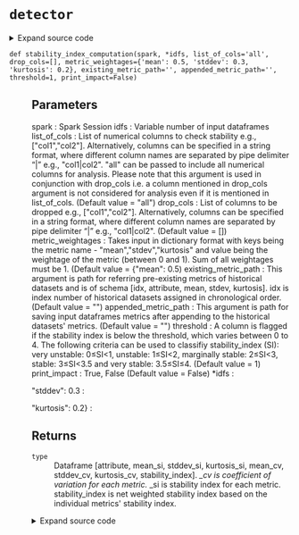 # <code>detector</code>
<details class="source">
<summary>
<span>Expand source code</span>
</summary>
<pre>
```python
# coding=utf-8
from __future__ import division, print_function

import numpy as np
import pandas as pd
import pyspark
from loguru import logger
from pyspark.sql import SparkSession, DataFrame
from pyspark.sql import functions as F
from pyspark.sql import types as T
from scipy.stats import variation
import sympy as sp

from anovos.data_ingest.data_ingest import concatenate_dataset
from anovos.data_transformer.transformers import attribute_binning
from anovos.shared.utils import attributeType_segregation
from .distances import hellinger, psi, js_divergence, ks
from .validations import check_distance_method, check_list_of_columns


@check_distance_method
@check_list_of_columns
def statistics(
    spark: SparkSession,
    idf_target: DataFrame,
    idf_source: DataFrame,
    *,
    list_of_cols: list = "all",
    drop_cols: list = None,
    method_type: str = "PSI",
    bin_method: str = "equal_range",
    bin_size: int = 10,
    threshold: float = 0.1,
    pre_existing_source: bool = False,
    source_path: str = "NA",
    model_directory: str = "drift_statistics",
    print_impact: bool = False,
):
    """

    Parameters
    ----------
    spark :
        Spark Session
    idf_target :
        Input Dataframe
    idf_source :
        Baseline/Source Dataframe. This argument is ignored if pre_existing_source is True.
    list_of_cols :
        List of columns to check drift e.g., ["col1","col2"].
        Alternatively, columns can be specified in a string format,
        where different column names are separated by pipe delimiter “|” e.g., "col1|col2".
        "all" can be passed to include all (non-array) columns for analysis.
        Please note that this argument is used in conjunction with drop_cols i.e. a column mentioned in
        drop_cols argument is not considered for analysis even if it is mentioned in list_of_cols.
    drop_cols :
        List of columns to be dropped e.g., ["col1","col2"].
        Alternatively, columns can be specified in a string format,
        where different column names are separated by pipe delimiter “|” e.g., "col1|col2".
    method_type :
        PSI", "JSD", "HD", "KS","all".
        "all" can be passed to calculate all drift metrics.
        One or more methods can be passed in a form of list or string where different metrics are separated
        by pipe delimiter “|” e.g. ["PSI", "JSD"] or "PSI|JSD"
    bin_method :
        equal_frequency", "equal_range".
        In "equal_range" method, each bin is of equal size/width and in "equal_frequency", each bin
        has equal no. of rows, though the width of bins may vary.
    bin_size :
        Number of bins for creating histogram
    threshold :
        A column is flagged if any drift metric is above the threshold.
    pre_existing_source :
        Boolean argument – True or False. True if the drift_statistics folder (binning model &
        frequency counts for each attribute) exists already, False Otherwise.
    source_path :
        If pre_existing_source is False, this argument can be used for saving the drift_statistics folder.
        The drift_statistics folder will have attribute_binning (binning model) & frequency_counts sub-folders.
        If pre_existing_source is True, this argument is path for referring the drift_statistics folder.
        Default "NA" for temporarily saving source dataset attribute_binning folder.
    model_directory :
        If pre_existing_source is False, this argument can be used for saving the drift stats to folder.
        The default drift statics directory is drift_statistics folder will have attribute_binning
        If pre_existing_source is True, this argument is model_directory for referring the drift statistics dir.
        Default "drift_statistics" for temporarily saving source dataset attribute_binning folder.
    print_impact :
        True, False
    spark: SparkSession :

    idf_target: DataFrame :

    idf_source: DataFrame :

    * :

    list_of_cols: list :
         (Default value = "all")
    drop_cols: list :
         (Default value = None)
    method_type: str :
         (Default value = "PSI")
    bin_method: str :
         (Default value = "equal_range")
    bin_size: int :
         (Default value = 10)
    threshold: float :
         (Default value = 0.1)
    pre_existing_source: bool :
         (Default value = False)
    source_path: str :
         (Default value = "NA")
    model_directory: str :
         (Default value = "drift_statistics")
    print_impact: bool :
         (Default value = False)

    Returns
    -------
    type
        Output Dataframe [attribute, *metric, flagged]
        Number of columns will be dependent on method argument. There will be one column for each drift method/metric.

    """
    drop_cols = drop_cols or []
    num_cols = attributeType_segregation(idf_target.select(list_of_cols))[0]

    if not pre_existing_source:
        source_bin = attribute_binning(
            spark,
            idf_source,
            list_of_cols=num_cols,
            method_type=bin_method,
            bin_size=bin_size,
            pre_existing_model=False,
            model_path=source_path + "/" + model_directory,
        )
        source_bin.persist(pyspark.StorageLevel.MEMORY_AND_DISK).count()

    target_bin = attribute_binning(
        spark,
        idf_target,
        list_of_cols=num_cols,
        method_type=bin_method,
        bin_size=bin_size,
        pre_existing_model=True,
        model_path=source_path + "/" + model_directory,
    )

    target_bin.persist(pyspark.StorageLevel.MEMORY_AND_DISK).count()
    result = {"attribute": [], "flagged": []}

    for method in method_type:
        result[method] = []

    for i in list_of_cols:
        if pre_existing_source:
            x = spark.read.csv(
                source_path + "/" + model_directory + "/frequency_counts/" + i,
                header=True,
                inferSchema=True,
            )
        else:
            x = (
                source_bin.groupBy(i)
                .agg((F.count(i) / idf_source.count()).alias("p"))
                .fillna(-1)
            )
            x.coalesce(1).write.csv(
                source_path + "/" + model_directory + "/frequency_counts/" + i,
                header=True,
                mode="overwrite",
            )

        y = (
            target_bin.groupBy(i)
            .agg((F.count(i) / idf_target.count()).alias("q"))
            .fillna(-1)
        )

        xy = (
            x.join(y, i, "full_outer")
            .fillna(0.0001, subset=["p", "q"])
            .replace(0, 0.0001)
            .orderBy(i)
        )
        p = np.array(xy.select("p").rdd.flatMap(lambda x: x).collect())
        q = np.array(xy.select("q").rdd.flatMap(lambda x: x).collect())

        result["attribute"].append(i)
        counter = 0

        for idx, method in enumerate(method_type):
            drift_function = {
                "PSI": psi,
                "JSD": js_divergence,
                "HD": hellinger,
                "KS": ks,
            }
            metric = float(round(drift_function[method](p, q), 4))
            result[method].append(metric)
            if counter == 0:
                if metric > threshold:
                    result["flagged"].append(1)
                    counter = 1
            if (idx == (len(method_type) - 1)) & (counter == 0):
                result["flagged"].append(0)

    odf = (
        spark.createDataFrame(
            pd.DataFrame.from_dict(result, orient="index").transpose()
        )
        .select(["attribute"] + method_type + ["flagged"])
        .orderBy(F.desc("flagged"))
    )

    if print_impact:
        logger.info("All Attributes:")
        odf.show(len(list_of_cols))
        logger.info("Attributes meeting Data Drift threshold:")
        drift = odf.where(F.col("flagged") == 1)
        drift.show(drift.count())

    return odf


def stability_index_computation(
    spark,
    *idfs,
    list_of_cols="all",
    drop_cols=[],
    metric_weightages={"mean": 0.5, "stddev": 0.3, "kurtosis": 0.2},
    existing_metric_path="",
    appended_metric_path="",
    threshold=1,
    print_impact=False,
):
    """

    Parameters
    ----------
    spark :
        Spark Session
    idfs :
        Variable number of input dataframes
    list_of_cols :
        List of numerical columns to check stability e.g., ["col1","col2"].
        Alternatively, columns can be specified in a string format,
        where different column names are separated by pipe delimiter “|” e.g., "col1|col2".
        "all" can be passed to include all numerical columns for analysis.
        Please note that this argument is used in conjunction with drop_cols i.e. a column mentioned in
        drop_cols argument is not considered for analysis even if it is mentioned in list_of_cols. (Default value = "all")
    drop_cols :
        List of columns to be dropped e.g., ["col1","col2"].
        Alternatively, columns can be specified in a string format,
        where different column names are separated by pipe delimiter “|” e.g., "col1|col2". (Default value = [])
    metric_weightages :
        Takes input in dictionary format with keys being the metric name - "mean","stdev","kurtosis"
        and value being the weightage of the metric (between 0 and 1). Sum of all weightages must be 1. (Default value = {"mean": 0.5)
    existing_metric_path :
        This argument is path for referring pre-existing metrics of historical datasets and is
        of schema [idx, attribute, mean, stdev, kurtosis].
        idx is index number of historical datasets assigned in chronological order. (Default value = "")
    appended_metric_path :
        This argument is path for saving input dataframes metrics after appending to the
        historical datasets' metrics. (Default value = "")
    threshold :
        A column is flagged if the stability index is below the threshold, which varies between 0 to 4.
        The following criteria can be used to classifiy stability_index (SI): very unstable: 0≤SI<1,
        unstable: 1≤SI<2, marginally stable: 2≤SI<3, stable: 3≤SI<3.5 and very stable: 3.5≤SI≤4. (Default value = 1)
    print_impact :
        True, False (Default value = False)
    *idfs :

    "stddev": 0.3 :

    "kurtosis": 0.2} :


    Returns
    -------
    type
        Dataframe [attribute, mean_si, stddev_si, kurtosis_si, mean_cv, stddev_cv, kurtosis_cv, stability_index].
        *_cv is coefficient of variation for each metric. *_si is stability index for each metric.
        stability_index is net weighted stability index based on the individual metrics' stability index.

    """

    num_cols = attributeType_segregation(idfs[0])[0]
    if list_of_cols == "all":
        list_of_cols = num_cols
    if isinstance(list_of_cols, str):
        list_of_cols = [x.strip() for x in list_of_cols.split("|")]
    if isinstance(drop_cols, str):
        drop_cols = [x.strip() for x in drop_cols.split("|")]

    list_of_cols = list(set([e for e in list_of_cols if e not in drop_cols]))

    if any(x not in num_cols for x in list_of_cols) | (len(list_of_cols) == 0):
        raise TypeError("Invalid input for Column(s)")

    if (
        round(
            metric_weightages.get("mean", 0)
            + metric_weightages.get("stddev", 0)
            + metric_weightages.get("kurtosis", 0),
            3,
        )
        != 1
    ):
        raise ValueError(
            "Invalid input for metric weightages. Either metric name is incorrect or sum of metric weightages is not 1.0"
        )

    if existing_metric_path:
        existing_metric_df = spark.read.csv(
            existing_metric_path, header=True, inferSchema=True
        )
        dfs_count = existing_metric_df.select(F.max(F.col("idx"))).first()[0]
    else:
        schema = T.StructType(
            [
                T.StructField("idx", T.IntegerType(), True),
                T.StructField("attribute", T.StringType(), True),
                T.StructField("mean", T.DoubleType(), True),
                T.StructField("stddev", T.DoubleType(), True),
                T.StructField("kurtosis", T.DoubleType(), True),
            ]
        )
        existing_metric_df = spark.sparkContext.emptyRDD().toDF(schema)
        dfs_count = 0

    metric_ls = []
    for idf in idfs:
        for i in list_of_cols:
            mean, stddev, kurtosis = idf.select(
                F.mean(i), F.stddev(i), F.kurtosis(i)
            ).first()
            metric_ls.append(
                [dfs_count + 1, i, mean, stddev, kurtosis + 3.0 if kurtosis else None]
            )
        dfs_count += 1

    new_metric_df = spark.createDataFrame(
        metric_ls, schema=("idx", "attribute", "mean", "stddev", "kurtosis")
    )
    appended_metric_df = concatenate_dataset(existing_metric_df, new_metric_df)

    if appended_metric_path:
        appended_metric_df.coalesce(1).write.csv(
            appended_metric_path, header=True, mode="overwrite"
        )

    result = []
    for i in list_of_cols:
        i_output = [i]
        for metric in ["mean", "stddev", "kurtosis"]:
            metric_stats = (
                appended_metric_df.where(F.col("attribute") == i)
                .orderBy("idx")
                .select(metric)
                .fillna(np.nan)
                .rdd.flatMap(list)
                .collect()
            )
            metric_cv = round(float(variation([a for a in metric_stats])), 4) or None
            i_output.append(metric_cv)
        result.append(i_output)

    schema = T.StructType(
        [
            T.StructField("attribute", T.StringType(), True),
            T.StructField("mean_cv", T.FloatType(), True),
            T.StructField("stddev_cv", T.FloatType(), True),
            T.StructField("kurtosis_cv", T.FloatType(), True),
        ]
    )

    odf = spark.createDataFrame(result, schema=schema)

    def score_cv(cv, thresholds=[0.03, 0.1, 0.2, 0.5]):
        """

        Parameters
        ----------
        cv :

        thresholds :
             (Default value = [0.03)
        0.1 :

        0.2 :

        0.5] :


        Returns
        -------

        """
        if cv is None:
            return None
        else:
            cv = abs(cv)
            stability_index = [4, 3, 2, 1, 0]
            for i, thresh in enumerate(thresholds):
                if cv < thresh:
                    return stability_index[i]
            return stability_index[-1]

    f_score_cv = F.udf(score_cv, T.IntegerType())

    odf = (
        odf.replace(np.nan, None)
        .withColumn("mean_si", f_score_cv(F.col("mean_cv")))
        .withColumn("stddev_si", f_score_cv(F.col("stddev_cv")))
        .withColumn("kurtosis_si", f_score_cv(F.col("kurtosis_cv")))
        .withColumn(
            "stability_index",
            F.round(
                (
                    F.col("mean_si") * metric_weightages.get("mean", 0)
                    + F.col("stddev_si") * metric_weightages.get("stddev", 0)
                    + F.col("kurtosis_si") * metric_weightages.get("kurtosis", 0)
                ),
                4,
            ),
        )
        .withColumn(
            "flagged",
            F.when(
                (F.col("stability_index") < threshold)
                | (F.col("stability_index").isNull()),
                1,
            ).otherwise(0),
        )
    )

    if print_impact:
        logger.info("All Attributes:")
        odf.show(len(list_of_cols))
        logger.info("Potential Unstable Attributes:")
        unstable = odf.where(F.col("flagged") == 1)
        unstable.show(unstable.count())

    return odf


def feature_stability_estimation(
    spark,
    attribute_stats,
    attribute_transformation,
    metric_weightages={"mean": 0.5, "stddev": 0.3, "kurtosis": 0.2},
    threshold=1,
    print_impact=False,
):
    """

    Parameters
    ----------
    spark :
        Spark Session
    attribute_stats :
        Spark dataframe. The intermediate dataframe saved by running function
        stabilityIndex_computation with schema [idx, attribute, mean, stddev, kurtosis].
        It should contain all the attributes used in argument attribute_transformation.
    attribute_transformation :
        Takes input in dictionary format: each key-value combination represents one
        new feature. Each key is a string containing all the attributes involved in
        the new feature seperated by '|'. Each value is the transformation of the
        attributes in string. For example, {'X|Y|Z': 'X**2+Y/Z', 'A': 'log(A)'}
    metric_weightages :
        Takes input in dictionary format with keys being the metric name - "mean","stdev","kurtosis"
        and value being the weightage of the metric (between 0 and 1). Sum of all weightages must be 1. (Default value = {"mean": 0.5)
    threshold :
        A column is flagged if the stability index is below the threshold, which varies between 0 to 4.
        The following criteria can be used to classifiy stability_index (SI): very unstable: 0≤SI<1,
        unstable: 1≤SI<2, marginally stable: 2≤SI<3, stable: 3≤SI<3.5 and very stable: 3.5≤SI≤4. (Default value = 1)
    print_impact :
        True, False (Default value = False)
    "stddev": 0.3 :

    "kurtosis": 0.2} :


    Returns
    -------
    type
        Dataframe [feature_formula, mean_cv, stddev_cv, mean_si, stddev_si, stability_index_lower_bound,
        stability_index_upper_bound, flagged_lower, flagged_upper].
        *_cv is coefficient of variation for each metric. *_si is stability index for each metric.
        stability_index_lower_bound and stability_index_upper_bound form a range for estimated stability index.
        flagged_lower and flagged_upper indicate whether the feature is potentially unstable based on the lower
        and uppder bounds for stability index .

    """

    def stats_estimation(attributes, transformation, mean, stddev):
        """

        Parameters
        ----------
        attributes :

        transformation :

        mean :

        stddev :


        Returns
        -------

        """
        attribute_means = list(zip(attributes, mean))
        first_dev = []
        second_dev = []
        est_mean = 0
        est_var = 0
        for attr, s in zip(attributes, stddev):
            first_dev = sp.diff(transformation, attr)
            second_dev = sp.diff(transformation, attr, 2)

            est_mean += s**2 * second_dev.subs(attribute_means) / 2
            est_var += s**2 * (first_dev.subs(attribute_means)) ** 2

        transformation = sp.parse_expr(transformation)
        est_mean += transformation.subs(attribute_means)

        return [float(est_mean), float(est_var)]

    f_stats_estimation = F.udf(stats_estimation, T.ArrayType(T.FloatType()))

    index = (
        attribute_stats.select("idx")
        .distinct()
        .orderBy("idx")
        .rdd.flatMap(list)
        .collect()
    )
    attribute_names = list(attribute_transformation.keys())
    transformations = list(attribute_transformation.values())

    feature_metric = []
    for attributes, transformation in zip(attribute_names, transformations):
        attributes = [x.strip() for x in attributes.split("|")]
        for idx in index:
            attr_mean_list, attr_stddev_list = [], []
            for attr in attributes:
                df_temp = attribute_stats.where(
                    (F.col("idx") == idx) & (F.col("attribute") == attr)
                )
                if df_temp.count() == 0:
                    raise TypeError(
                        "Invalid input for attribute_stats: all involved attributes must have available statistics across all time periods (idx)"
                    )
                attr_mean_list.append(
                    df_temp.select("mean").rdd.flatMap(lambda x: x).collect()[0]
                )
                attr_stddev_list.append(
                    df_temp.select("stddev").rdd.flatMap(lambda x: x).collect()[0]
                )
            feature_metric.append(
                [idx, transformation, attributes, attr_mean_list, attr_stddev_list]
            )

    schema = T.StructType(
        [
            T.StructField("idx", T.IntegerType(), True),
            T.StructField("transformation", T.StringType(), True),
            T.StructField("attributes", T.ArrayType(T.StringType()), True),
            T.StructField("attr_mean_list", T.ArrayType(T.FloatType()), True),
            T.StructField("attr_stddev_list", T.ArrayType(T.FloatType()), True),
        ]
    )

    df_feature_metric = (
        spark.createDataFrame(feature_metric, schema=schema)
        .withColumn(
            "est_feature_stats",
            f_stats_estimation(
                "attributes", "transformation", "attr_mean_list", "attr_stddev_list"
            ),
        )
        .withColumn("est_feature_mean", F.col("est_feature_stats")[0])
        .withColumn("est_feature_stddev", F.sqrt(F.col("est_feature_stats")[1]))
        .select(
            "idx",
            "attributes",
            "transformation",
            "est_feature_mean",
            "est_feature_stddev",
        )
    )

    output = []
    for idx, i in enumerate(transformations):
        i_output = [i]
        for metric in ["est_feature_mean", "est_feature_stddev"]:
            metric_stats = (
                df_feature_metric.where(F.col("transformation") == i)
                .orderBy("idx")
                .select(metric)
                .fillna(np.nan)
                .rdd.flatMap(list)
                .collect()
            )
            metric_cv = round(float(variation([a for a in metric_stats])), 4) or None
            i_output.append(metric_cv)
        output.append(i_output)

    schema = T.StructType(
        [
            T.StructField("feature_formula", T.StringType(), True),
            T.StructField("mean_cv", T.FloatType(), True),
            T.StructField("stddev_cv", T.FloatType(), True),
        ]
    )

    odf = spark.createDataFrame(output, schema=schema)

    def score_cv(cv, thresholds=[0.03, 0.1, 0.2, 0.5]):
        """

        Parameters
        ----------
        cv :

        thresholds :
             (Default value = [0.03)
        0.1 :

        0.2 :

        0.5] :


        Returns
        -------

        """
        if cv is None:
            return None
        else:
            cv = abs(cv)
            stability_index = [4, 3, 2, 1, 0]
            for i, thresh in enumerate(thresholds):
                if cv < thresh:
                    return stability_index[i]
            return stability_index[-1]

    f_score_cv = F.udf(score_cv, T.IntegerType())

    odf = (
        odf.replace(np.nan, None)
        .withColumn("mean_si", f_score_cv(F.col("mean_cv")))
        .withColumn("stddev_si", f_score_cv(F.col("stddev_cv")))
        .withColumn(
            "stability_index_lower_bound",
            F.round(
                F.col("mean_si") * metric_weightages.get("mean", 0)
                + F.col("stddev_si") * metric_weightages.get("stddev", 0),
                4,
            ),
        )
        .withColumn(
            "stability_index_upper_bound",
            F.round(
                F.col("stability_index_lower_bound")
                + 4 * metric_weightages.get("kurtosis", 0),
                4,
            ),
        )
        .withColumn(
            "flagged_lower",
            F.when(
                (F.col("stability_index_lower_bound") < threshold)
                | (F.col("stability_index_lower_bound").isNull()),
                1,
            ).otherwise(0),
        )
        .withColumn(
            "flagged_upper",
            F.when(
                (F.col("stability_index_upper_bound") < threshold)
                | (F.col("stability_index_upper_bound").isNull()),
                1,
            ).otherwise(0),
        )
    )

    if print_impact:
        logger.info("All Features:")
        odf.show(len(attribute_names), False)
        logger.info(
            "Potential Unstable Features Identified by Both Lower and Upper Bounds:"
        )
        unstable = odf.where(F.col("flagged_upper") == 1)
        unstable.show(unstable.count())

    return odf
```
</pre>
</details>
## Functions
<dl>
<dt id="anovos.drift.detector.feature_stability_estimation"><code class="name flex">
<span>def <span class="ident">feature_stability_estimation</span></span>(<span>spark, attribute_stats, attribute_transformation, metric_weightages={'mean': 0.5, 'stddev': 0.3, 'kurtosis': 0.2}, threshold=1, print_impact=False)</span>
</code></dt>
<dd>
<div class="desc"><h2 id="parameters">Parameters</h2>
<p>spark :
Spark Session
attribute_stats :
Spark dataframe. The intermediate dataframe saved by running function
stabilityIndex_computation with schema [idx, attribute, mean, stddev, kurtosis].
It should contain all the attributes used in argument attribute_transformation.
attribute_transformation :
Takes input in dictionary format: each key-value combination represents one
new feature. Each key is a string containing all the attributes involved in
the new feature seperated by '|'. Each value is the transformation of the
attributes in string. For example, {'X|Y|Z': 'X**2+Y/Z', 'A': 'log(A)'}
metric_weightages :
Takes input in dictionary format with keys being the metric name - "mean","stdev","kurtosis"
and value being the weightage of the metric (between 0 and 1). Sum of all weightages must be 1. (Default value = {"mean": 0.5)
threshold :
A column is flagged if the stability index is below the threshold, which varies between 0 to 4.
The following criteria can be used to classifiy stability_index (SI): very unstable: 0≤SI&lt;1,
unstable: 1≤SI&lt;2, marginally stable: 2≤SI&lt;3, stable: 3≤SI&lt;3.5 and very stable: 3.5≤SI≤4. (Default value = 1)
print_impact :
True, False (Default value = False)
"stddev": 0.3 :</p>
<p>"kurtosis": 0.2} :</p>
<h2 id="returns">Returns</h2>
<dl>
<dt><code>type</code></dt>
<dd>Dataframe [feature_formula, mean_cv, stddev_cv, mean_si, stddev_si, stability_index_lower_bound,
stability_index_upper_bound, flagged_lower, flagged_upper].
<em>_cv is coefficient of variation for each metric. </em>_si is stability index for each metric.
stability_index_lower_bound and stability_index_upper_bound form a range for estimated stability index.
flagged_lower and flagged_upper indicate whether the feature is potentially unstable based on the lower
and uppder bounds for stability index .</dd>
</dl></div>
<details class="source">
<summary>
<span>Expand source code</span>
</summary>
<pre>
```python
def feature_stability_estimation(
    spark,
    attribute_stats,
    attribute_transformation,
    metric_weightages={"mean": 0.5, "stddev": 0.3, "kurtosis": 0.2},
    threshold=1,
    print_impact=False,
):
    """

    Parameters
    ----------
    spark :
        Spark Session
    attribute_stats :
        Spark dataframe. The intermediate dataframe saved by running function
        stabilityIndex_computation with schema [idx, attribute, mean, stddev, kurtosis].
        It should contain all the attributes used in argument attribute_transformation.
    attribute_transformation :
        Takes input in dictionary format: each key-value combination represents one
        new feature. Each key is a string containing all the attributes involved in
        the new feature seperated by '|'. Each value is the transformation of the
        attributes in string. For example, {'X|Y|Z': 'X**2+Y/Z', 'A': 'log(A)'}
    metric_weightages :
        Takes input in dictionary format with keys being the metric name - "mean","stdev","kurtosis"
        and value being the weightage of the metric (between 0 and 1). Sum of all weightages must be 1. (Default value = {"mean": 0.5)
    threshold :
        A column is flagged if the stability index is below the threshold, which varies between 0 to 4.
        The following criteria can be used to classifiy stability_index (SI): very unstable: 0≤SI<1,
        unstable: 1≤SI<2, marginally stable: 2≤SI<3, stable: 3≤SI<3.5 and very stable: 3.5≤SI≤4. (Default value = 1)
    print_impact :
        True, False (Default value = False)
    "stddev": 0.3 :

    "kurtosis": 0.2} :


    Returns
    -------
    type
        Dataframe [feature_formula, mean_cv, stddev_cv, mean_si, stddev_si, stability_index_lower_bound,
        stability_index_upper_bound, flagged_lower, flagged_upper].
        *_cv is coefficient of variation for each metric. *_si is stability index for each metric.
        stability_index_lower_bound and stability_index_upper_bound form a range for estimated stability index.
        flagged_lower and flagged_upper indicate whether the feature is potentially unstable based on the lower
        and uppder bounds for stability index .

    """

    def stats_estimation(attributes, transformation, mean, stddev):
        """

        Parameters
        ----------
        attributes :

        transformation :

        mean :

        stddev :


        Returns
        -------

        """
        attribute_means = list(zip(attributes, mean))
        first_dev = []
        second_dev = []
        est_mean = 0
        est_var = 0
        for attr, s in zip(attributes, stddev):
            first_dev = sp.diff(transformation, attr)
            second_dev = sp.diff(transformation, attr, 2)

            est_mean += s**2 * second_dev.subs(attribute_means) / 2
            est_var += s**2 * (first_dev.subs(attribute_means)) ** 2

        transformation = sp.parse_expr(transformation)
        est_mean += transformation.subs(attribute_means)

        return [float(est_mean), float(est_var)]

    f_stats_estimation = F.udf(stats_estimation, T.ArrayType(T.FloatType()))

    index = (
        attribute_stats.select("idx")
        .distinct()
        .orderBy("idx")
        .rdd.flatMap(list)
        .collect()
    )
    attribute_names = list(attribute_transformation.keys())
    transformations = list(attribute_transformation.values())

    feature_metric = []
    for attributes, transformation in zip(attribute_names, transformations):
        attributes = [x.strip() for x in attributes.split("|")]
        for idx in index:
            attr_mean_list, attr_stddev_list = [], []
            for attr in attributes:
                df_temp = attribute_stats.where(
                    (F.col("idx") == idx) & (F.col("attribute") == attr)
                )
                if df_temp.count() == 0:
                    raise TypeError(
                        "Invalid input for attribute_stats: all involved attributes must have available statistics across all time periods (idx)"
                    )
                attr_mean_list.append(
                    df_temp.select("mean").rdd.flatMap(lambda x: x).collect()[0]
                )
                attr_stddev_list.append(
                    df_temp.select("stddev").rdd.flatMap(lambda x: x).collect()[0]
                )
            feature_metric.append(
                [idx, transformation, attributes, attr_mean_list, attr_stddev_list]
            )

    schema = T.StructType(
        [
            T.StructField("idx", T.IntegerType(), True),
            T.StructField("transformation", T.StringType(), True),
            T.StructField("attributes", T.ArrayType(T.StringType()), True),
            T.StructField("attr_mean_list", T.ArrayType(T.FloatType()), True),
            T.StructField("attr_stddev_list", T.ArrayType(T.FloatType()), True),
        ]
    )

    df_feature_metric = (
        spark.createDataFrame(feature_metric, schema=schema)
        .withColumn(
            "est_feature_stats",
            f_stats_estimation(
                "attributes", "transformation", "attr_mean_list", "attr_stddev_list"
            ),
        )
        .withColumn("est_feature_mean", F.col("est_feature_stats")[0])
        .withColumn("est_feature_stddev", F.sqrt(F.col("est_feature_stats")[1]))
        .select(
            "idx",
            "attributes",
            "transformation",
            "est_feature_mean",
            "est_feature_stddev",
        )
    )

    output = []
    for idx, i in enumerate(transformations):
        i_output = [i]
        for metric in ["est_feature_mean", "est_feature_stddev"]:
            metric_stats = (
                df_feature_metric.where(F.col("transformation") == i)
                .orderBy("idx")
                .select(metric)
                .fillna(np.nan)
                .rdd.flatMap(list)
                .collect()
            )
            metric_cv = round(float(variation([a for a in metric_stats])), 4) or None
            i_output.append(metric_cv)
        output.append(i_output)

    schema = T.StructType(
        [
            T.StructField("feature_formula", T.StringType(), True),
            T.StructField("mean_cv", T.FloatType(), True),
            T.StructField("stddev_cv", T.FloatType(), True),
        ]
    )

    odf = spark.createDataFrame(output, schema=schema)

    def score_cv(cv, thresholds=[0.03, 0.1, 0.2, 0.5]):
        """

        Parameters
        ----------
        cv :

        thresholds :
             (Default value = [0.03)
        0.1 :

        0.2 :

        0.5] :


        Returns
        -------

        """
        if cv is None:
            return None
        else:
            cv = abs(cv)
            stability_index = [4, 3, 2, 1, 0]
            for i, thresh in enumerate(thresholds):
                if cv < thresh:
                    return stability_index[i]
            return stability_index[-1]

    f_score_cv = F.udf(score_cv, T.IntegerType())

    odf = (
        odf.replace(np.nan, None)
        .withColumn("mean_si", f_score_cv(F.col("mean_cv")))
        .withColumn("stddev_si", f_score_cv(F.col("stddev_cv")))
        .withColumn(
            "stability_index_lower_bound",
            F.round(
                F.col("mean_si") * metric_weightages.get("mean", 0)
                + F.col("stddev_si") * metric_weightages.get("stddev", 0),
                4,
            ),
        )
        .withColumn(
            "stability_index_upper_bound",
            F.round(
                F.col("stability_index_lower_bound")
                + 4 * metric_weightages.get("kurtosis", 0),
                4,
            ),
        )
        .withColumn(
            "flagged_lower",
            F.when(
                (F.col("stability_index_lower_bound") < threshold)
                | (F.col("stability_index_lower_bound").isNull()),
                1,
            ).otherwise(0),
        )
        .withColumn(
            "flagged_upper",
            F.when(
                (F.col("stability_index_upper_bound") < threshold)
                | (F.col("stability_index_upper_bound").isNull()),
                1,
            ).otherwise(0),
        )
    )

    if print_impact:
        logger.info("All Features:")
        odf.show(len(attribute_names), False)
        logger.info(
            "Potential Unstable Features Identified by Both Lower and Upper Bounds:"
        )
        unstable = odf.where(F.col("flagged_upper") == 1)
        unstable.show(unstable.count())

    return odf
```
</pre>
</details>
</dd>
<dt id="anovos.drift.detector.stability_index_computation"><code class="name flex">
<span>def <span class="ident">stability_index_computation</span></span>(<span>spark, *idfs, list_of_cols='all', drop_cols=[], metric_weightages={'mean': 0.5, 'stddev': 0.3, 'kurtosis': 0.2}, existing_metric_path='', appended_metric_path='', threshold=1, print_impact=False)</span>
</code></dt>
<dd>
<div class="desc"><h2 id="parameters">Parameters</h2>
<p>spark :
Spark Session
idfs :
Variable number of input dataframes
list_of_cols :
List of numerical columns to check stability e.g., ["col1","col2"].
Alternatively, columns can be specified in a string format,
where different column names are separated by pipe delimiter “|” e.g., "col1|col2".
"all" can be passed to include all numerical columns for analysis.
Please note that this argument is used in conjunction with drop_cols i.e. a column mentioned in
drop_cols argument is not considered for analysis even if it is mentioned in list_of_cols. (Default value = "all")
drop_cols :
List of columns to be dropped e.g., ["col1","col2"].
Alternatively, columns can be specified in a string format,
where different column names are separated by pipe delimiter “|” e.g., "col1|col2". (Default value = [])
metric_weightages :
Takes input in dictionary format with keys being the metric name - "mean","stdev","kurtosis"
and value being the weightage of the metric (between 0 and 1). Sum of all weightages must be 1. (Default value = {"mean": 0.5)
existing_metric_path :
This argument is path for referring pre-existing metrics of historical datasets and is
of schema [idx, attribute, mean, stdev, kurtosis].
idx is index number of historical datasets assigned in chronological order. (Default value = "")
appended_metric_path :
This argument is path for saving input dataframes metrics after appending to the
historical datasets' metrics. (Default value = "")
threshold :
A column is flagged if the stability index is below the threshold, which varies between 0 to 4.
The following criteria can be used to classifiy stability_index (SI): very unstable: 0≤SI&lt;1,
unstable: 1≤SI&lt;2, marginally stable: 2≤SI&lt;3, stable: 3≤SI&lt;3.5 and very stable: 3.5≤SI≤4. (Default value = 1)
print_impact :
True, False (Default value = False)
*idfs :</p>
<p>"stddev": 0.3 :</p>
<p>"kurtosis": 0.2} :</p>
<h2 id="returns">Returns</h2>
<dl>
<dt><code>type</code></dt>
<dd>Dataframe [attribute, mean_si, stddev_si, kurtosis_si, mean_cv, stddev_cv, kurtosis_cv, stability_index].
<em>_cv is coefficient of variation for each metric. </em>_si is stability index for each metric.
stability_index is net weighted stability index based on the individual metrics' stability index.</dd>
</dl></div>
<details class="source">
<summary>
<span>Expand source code</span>
</summary>
<pre>
```python
def stability_index_computation(
    spark,
    *idfs,
    list_of_cols="all",
    drop_cols=[],
    metric_weightages={"mean": 0.5, "stddev": 0.3, "kurtosis": 0.2},
    existing_metric_path="",
    appended_metric_path="",
    threshold=1,
    print_impact=False,
):
    """

    Parameters
    ----------
    spark :
        Spark Session
    idfs :
        Variable number of input dataframes
    list_of_cols :
        List of numerical columns to check stability e.g., ["col1","col2"].
        Alternatively, columns can be specified in a string format,
        where different column names are separated by pipe delimiter “|” e.g., "col1|col2".
        "all" can be passed to include all numerical columns for analysis.
        Please note that this argument is used in conjunction with drop_cols i.e. a column mentioned in
        drop_cols argument is not considered for analysis even if it is mentioned in list_of_cols. (Default value = "all")
    drop_cols :
        List of columns to be dropped e.g., ["col1","col2"].
        Alternatively, columns can be specified in a string format,
        where different column names are separated by pipe delimiter “|” e.g., "col1|col2". (Default value = [])
    metric_weightages :
        Takes input in dictionary format with keys being the metric name - "mean","stdev","kurtosis"
        and value being the weightage of the metric (between 0 and 1). Sum of all weightages must be 1. (Default value = {"mean": 0.5)
    existing_metric_path :
        This argument is path for referring pre-existing metrics of historical datasets and is
        of schema [idx, attribute, mean, stdev, kurtosis].
        idx is index number of historical datasets assigned in chronological order. (Default value = "")
    appended_metric_path :
        This argument is path for saving input dataframes metrics after appending to the
        historical datasets' metrics. (Default value = "")
    threshold :
        A column is flagged if the stability index is below the threshold, which varies between 0 to 4.
        The following criteria can be used to classifiy stability_index (SI): very unstable: 0≤SI<1,
        unstable: 1≤SI<2, marginally stable: 2≤SI<3, stable: 3≤SI<3.5 and very stable: 3.5≤SI≤4. (Default value = 1)
    print_impact :
        True, False (Default value = False)
    *idfs :

    "stddev": 0.3 :

    "kurtosis": 0.2} :


    Returns
    -------
    type
        Dataframe [attribute, mean_si, stddev_si, kurtosis_si, mean_cv, stddev_cv, kurtosis_cv, stability_index].
        *_cv is coefficient of variation for each metric. *_si is stability index for each metric.
        stability_index is net weighted stability index based on the individual metrics' stability index.

    """

    num_cols = attributeType_segregation(idfs[0])[0]
    if list_of_cols == "all":
        list_of_cols = num_cols
    if isinstance(list_of_cols, str):
        list_of_cols = [x.strip() for x in list_of_cols.split("|")]
    if isinstance(drop_cols, str):
        drop_cols = [x.strip() for x in drop_cols.split("|")]

    list_of_cols = list(set([e for e in list_of_cols if e not in drop_cols]))

    if any(x not in num_cols for x in list_of_cols) | (len(list_of_cols) == 0):
        raise TypeError("Invalid input for Column(s)")

    if (
        round(
            metric_weightages.get("mean", 0)
            + metric_weightages.get("stddev", 0)
            + metric_weightages.get("kurtosis", 0),
            3,
        )
        != 1
    ):
        raise ValueError(
            "Invalid input for metric weightages. Either metric name is incorrect or sum of metric weightages is not 1.0"
        )

    if existing_metric_path:
        existing_metric_df = spark.read.csv(
            existing_metric_path, header=True, inferSchema=True
        )
        dfs_count = existing_metric_df.select(F.max(F.col("idx"))).first()[0]
    else:
        schema = T.StructType(
            [
                T.StructField("idx", T.IntegerType(), True),
                T.StructField("attribute", T.StringType(), True),
                T.StructField("mean", T.DoubleType(), True),
                T.StructField("stddev", T.DoubleType(), True),
                T.StructField("kurtosis", T.DoubleType(), True),
            ]
        )
        existing_metric_df = spark.sparkContext.emptyRDD().toDF(schema)
        dfs_count = 0

    metric_ls = []
    for idf in idfs:
        for i in list_of_cols:
            mean, stddev, kurtosis = idf.select(
                F.mean(i), F.stddev(i), F.kurtosis(i)
            ).first()
            metric_ls.append(
                [dfs_count + 1, i, mean, stddev, kurtosis + 3.0 if kurtosis else None]
            )
        dfs_count += 1

    new_metric_df = spark.createDataFrame(
        metric_ls, schema=("idx", "attribute", "mean", "stddev", "kurtosis")
    )
    appended_metric_df = concatenate_dataset(existing_metric_df, new_metric_df)

    if appended_metric_path:
        appended_metric_df.coalesce(1).write.csv(
            appended_metric_path, header=True, mode="overwrite"
        )

    result = []
    for i in list_of_cols:
        i_output = [i]
        for metric in ["mean", "stddev", "kurtosis"]:
            metric_stats = (
                appended_metric_df.where(F.col("attribute") == i)
                .orderBy("idx")
                .select(metric)
                .fillna(np.nan)
                .rdd.flatMap(list)
                .collect()
            )
            metric_cv = round(float(variation([a for a in metric_stats])), 4) or None
            i_output.append(metric_cv)
        result.append(i_output)

    schema = T.StructType(
        [
            T.StructField("attribute", T.StringType(), True),
            T.StructField("mean_cv", T.FloatType(), True),
            T.StructField("stddev_cv", T.FloatType(), True),
            T.StructField("kurtosis_cv", T.FloatType(), True),
        ]
    )

    odf = spark.createDataFrame(result, schema=schema)

    def score_cv(cv, thresholds=[0.03, 0.1, 0.2, 0.5]):
        """

        Parameters
        ----------
        cv :

        thresholds :
             (Default value = [0.03)
        0.1 :

        0.2 :

        0.5] :


        Returns
        -------

        """
        if cv is None:
            return None
        else:
            cv = abs(cv)
            stability_index = [4, 3, 2, 1, 0]
            for i, thresh in enumerate(thresholds):
                if cv < thresh:
                    return stability_index[i]
            return stability_index[-1]

    f_score_cv = F.udf(score_cv, T.IntegerType())

    odf = (
        odf.replace(np.nan, None)
        .withColumn("mean_si", f_score_cv(F.col("mean_cv")))
        .withColumn("stddev_si", f_score_cv(F.col("stddev_cv")))
        .withColumn("kurtosis_si", f_score_cv(F.col("kurtosis_cv")))
        .withColumn(
            "stability_index",
            F.round(
                (
                    F.col("mean_si") * metric_weightages.get("mean", 0)
                    + F.col("stddev_si") * metric_weightages.get("stddev", 0)
                    + F.col("kurtosis_si") * metric_weightages.get("kurtosis", 0)
                ),
                4,
            ),
        )
        .withColumn(
            "flagged",
            F.when(
                (F.col("stability_index") < threshold)
                | (F.col("stability_index").isNull()),
                1,
            ).otherwise(0),
        )
    )

    if print_impact:
        logger.info("All Attributes:")
        odf.show(len(list_of_cols))
        logger.info("Potential Unstable Attributes:")
        unstable = odf.where(F.col("flagged") == 1)
        unstable.show(unstable.count())

    return odf
```
</pre>
</details>
</dd>
<dt id="anovos.drift.detector.statistics"><code class="name flex">
<span>def <span class="ident">statistics</span></span>(<span>spark: pyspark.sql.session.SparkSession, idf_target: pyspark.sql.dataframe.DataFrame, idf_source: pyspark.sql.dataframe.DataFrame, *, list_of_cols: list = 'all', drop_cols: list = None, method_type: str = 'PSI', bin_method: str = 'equal_range', bin_size: int = 10, threshold: float = 0.1, pre_existing_source: bool = False, source_path: str = 'NA', model_directory: str = 'drift_statistics', print_impact: bool = False)</span>
</code></dt>
<dd>
<div class="desc"><h2 id="parameters">Parameters</h2>
<dl>
<dt>spark :</dt>
<dt>Spark Session</dt>
<dt>idf_target :</dt>
<dt>Input Dataframe</dt>
<dt>idf_source :</dt>
<dt>Baseline/Source Dataframe. This argument is ignored if pre_existing_source is True.</dt>
<dt>list_of_cols :</dt>
<dt>List of columns to check drift e.g., ["col1","col2"].</dt>
<dt>Alternatively, columns can be specified in a string format,</dt>
<dt>where different column names are separated by pipe delimiter “|” e.g., "col1|col2".</dt>
<dt>"all" can be passed to include all (non-array) columns for analysis.</dt>
<dt>Please note that this argument is used in conjunction with drop_cols i.e. a column mentioned in</dt>
<dt>drop_cols argument is not considered for analysis even if it is mentioned in list_of_cols.</dt>
<dt>drop_cols :</dt>
<dt>List of columns to be dropped e.g., ["col1","col2"].</dt>
<dt>Alternatively, columns can be specified in a string format,</dt>
<dt>where different column names are separated by pipe delimiter “|” e.g., "col1|col2".</dt>
<dt>method_type :</dt>
<dt>PSI", "JSD", "HD", "KS","all".</dt>
<dt>"all" can be passed to calculate all drift metrics.</dt>
<dt>One or more methods can be passed in a form of list or string where different metrics are separated</dt>
<dt>by pipe delimiter “|” e.g. ["PSI", "JSD"] or "PSI|JSD"</dt>
<dt>bin_method :</dt>
<dt>equal_frequency", "equal_range".</dt>
<dt>In "equal_range" method, each bin is of equal size/width and in "equal_frequency", each bin</dt>
<dt>has equal no. of rows, though the width of bins may vary.</dt>
<dt>bin_size :</dt>
<dt>Number of bins for creating histogram</dt>
<dt>threshold :</dt>
<dt>A column is flagged if any drift metric is above the threshold.</dt>
<dt>pre_existing_source :</dt>
<dt>Boolean argument – True or False. True if the drift_statistics folder (binning model &amp;</dt>
<dt>frequency counts for each attribute) exists already, False Otherwise.</dt>
<dt>source_path :</dt>
<dt>If pre_existing_source is False, this argument can be used for saving the drift_statistics folder.</dt>
<dt>The drift_statistics folder will have attribute_binning (binning model) &amp; frequency_counts sub-folders.</dt>
<dt>If pre_existing_source is True, this argument is path for referring the drift_statistics folder.</dt>
<dt>Default "NA" for temporarily saving source dataset attribute_binning folder.</dt>
<dt>model_directory :</dt>
<dt>If pre_existing_source is False, this argument can be used for saving the drift stats to folder.</dt>
<dt>The default drift statics directory is drift_statistics folder will have attribute_binning</dt>
<dt>If pre_existing_source is True, this argument is model_directory for referring the drift statistics dir.</dt>
<dt>Default "drift_statistics" for temporarily saving source dataset attribute_binning folder.</dt>
<dt>print_impact :</dt>
<dt>True, False</dt>
<dt><strong><code>spark</code></strong> :&ensp;<code>SparkSession :</code></dt>
<dd>&nbsp;</dd>
<dt><strong><code>idf_target</code></strong> :&ensp;<code>DataFrame :</code></dt>
<dd>&nbsp;</dd>
<dt><strong><code>idf_source</code></strong> :&ensp;<code>DataFrame :</code></dt>
<dd>&nbsp;</dd>
</dl>
<ul>
<li>:</li>
</ul>
<dl>
<dt><strong><code>list_of_cols</code></strong> :&ensp;<code>list :</code></dt>
<dd>(Default value = "all")</dd>
<dt><strong><code>drop_cols</code></strong> :&ensp;<code>list :</code></dt>
<dd>(Default value = None)</dd>
<dt><strong><code>method_type</code></strong> :&ensp;<code>str :</code></dt>
<dd>(Default value = "PSI")</dd>
<dt><strong><code>bin_method</code></strong> :&ensp;<code>str :</code></dt>
<dd>(Default value = "equal_range")</dd>
<dt><strong><code>bin_size</code></strong> :&ensp;<code>int :</code></dt>
<dd>(Default value = 10)</dd>
<dt><strong><code>threshold</code></strong> :&ensp;<code>float :</code></dt>
<dd>(Default value = 0.1)</dd>
<dt><strong><code>pre_existing_source</code></strong> :&ensp;<code>bool :</code></dt>
<dd>(Default value = False)</dd>
<dt><strong><code>source_path</code></strong> :&ensp;<code>str :</code></dt>
<dd>(Default value = "NA")</dd>
<dt><strong><code>model_directory</code></strong> :&ensp;<code>str :</code></dt>
<dd>(Default value = "drift_statistics")</dd>
<dt><strong><code>print_impact</code></strong> :&ensp;<code>bool :</code></dt>
<dd>(Default value = False)</dd>
</dl>
<h2 id="returns">Returns</h2>
<dl>
<dt><code>type</code></dt>
<dd>Output Dataframe [attribute, *metric, flagged]
Number of columns will be dependent on method argument. There will be one column for each drift method/metric.</dd>
</dl></div>
<details class="source">
<summary>
<span>Expand source code</span>
</summary>
<pre>
```python
@check_distance_method
@check_list_of_columns
def statistics(
    spark: SparkSession,
    idf_target: DataFrame,
    idf_source: DataFrame,
    *,
    list_of_cols: list = "all",
    drop_cols: list = None,
    method_type: str = "PSI",
    bin_method: str = "equal_range",
    bin_size: int = 10,
    threshold: float = 0.1,
    pre_existing_source: bool = False,
    source_path: str = "NA",
    model_directory: str = "drift_statistics",
    print_impact: bool = False,
):
    """

    Parameters
    ----------
    spark :
        Spark Session
    idf_target :
        Input Dataframe
    idf_source :
        Baseline/Source Dataframe. This argument is ignored if pre_existing_source is True.
    list_of_cols :
        List of columns to check drift e.g., ["col1","col2"].
        Alternatively, columns can be specified in a string format,
        where different column names are separated by pipe delimiter “|” e.g., "col1|col2".
        "all" can be passed to include all (non-array) columns for analysis.
        Please note that this argument is used in conjunction with drop_cols i.e. a column mentioned in
        drop_cols argument is not considered for analysis even if it is mentioned in list_of_cols.
    drop_cols :
        List of columns to be dropped e.g., ["col1","col2"].
        Alternatively, columns can be specified in a string format,
        where different column names are separated by pipe delimiter “|” e.g., "col1|col2".
    method_type :
        PSI", "JSD", "HD", "KS","all".
        "all" can be passed to calculate all drift metrics.
        One or more methods can be passed in a form of list or string where different metrics are separated
        by pipe delimiter “|” e.g. ["PSI", "JSD"] or "PSI|JSD"
    bin_method :
        equal_frequency", "equal_range".
        In "equal_range" method, each bin is of equal size/width and in "equal_frequency", each bin
        has equal no. of rows, though the width of bins may vary.
    bin_size :
        Number of bins for creating histogram
    threshold :
        A column is flagged if any drift metric is above the threshold.
    pre_existing_source :
        Boolean argument – True or False. True if the drift_statistics folder (binning model &
        frequency counts for each attribute) exists already, False Otherwise.
    source_path :
        If pre_existing_source is False, this argument can be used for saving the drift_statistics folder.
        The drift_statistics folder will have attribute_binning (binning model) & frequency_counts sub-folders.
        If pre_existing_source is True, this argument is path for referring the drift_statistics folder.
        Default "NA" for temporarily saving source dataset attribute_binning folder.
    model_directory :
        If pre_existing_source is False, this argument can be used for saving the drift stats to folder.
        The default drift statics directory is drift_statistics folder will have attribute_binning
        If pre_existing_source is True, this argument is model_directory for referring the drift statistics dir.
        Default "drift_statistics" for temporarily saving source dataset attribute_binning folder.
    print_impact :
        True, False
    spark: SparkSession :

    idf_target: DataFrame :

    idf_source: DataFrame :

    * :

    list_of_cols: list :
         (Default value = "all")
    drop_cols: list :
         (Default value = None)
    method_type: str :
         (Default value = "PSI")
    bin_method: str :
         (Default value = "equal_range")
    bin_size: int :
         (Default value = 10)
    threshold: float :
         (Default value = 0.1)
    pre_existing_source: bool :
         (Default value = False)
    source_path: str :
         (Default value = "NA")
    model_directory: str :
         (Default value = "drift_statistics")
    print_impact: bool :
         (Default value = False)

    Returns
    -------
    type
        Output Dataframe [attribute, *metric, flagged]
        Number of columns will be dependent on method argument. There will be one column for each drift method/metric.

    """
    drop_cols = drop_cols or []
    num_cols = attributeType_segregation(idf_target.select(list_of_cols))[0]

    if not pre_existing_source:
        source_bin = attribute_binning(
            spark,
            idf_source,
            list_of_cols=num_cols,
            method_type=bin_method,
            bin_size=bin_size,
            pre_existing_model=False,
            model_path=source_path + "/" + model_directory,
        )
        source_bin.persist(pyspark.StorageLevel.MEMORY_AND_DISK).count()

    target_bin = attribute_binning(
        spark,
        idf_target,
        list_of_cols=num_cols,
        method_type=bin_method,
        bin_size=bin_size,
        pre_existing_model=True,
        model_path=source_path + "/" + model_directory,
    )

    target_bin.persist(pyspark.StorageLevel.MEMORY_AND_DISK).count()
    result = {"attribute": [], "flagged": []}

    for method in method_type:
        result[method] = []

    for i in list_of_cols:
        if pre_existing_source:
            x = spark.read.csv(
                source_path + "/" + model_directory + "/frequency_counts/" + i,
                header=True,
                inferSchema=True,
            )
        else:
            x = (
                source_bin.groupBy(i)
                .agg((F.count(i) / idf_source.count()).alias("p"))
                .fillna(-1)
            )
            x.coalesce(1).write.csv(
                source_path + "/" + model_directory + "/frequency_counts/" + i,
                header=True,
                mode="overwrite",
            )

        y = (
            target_bin.groupBy(i)
            .agg((F.count(i) / idf_target.count()).alias("q"))
            .fillna(-1)
        )

        xy = (
            x.join(y, i, "full_outer")
            .fillna(0.0001, subset=["p", "q"])
            .replace(0, 0.0001)
            .orderBy(i)
        )
        p = np.array(xy.select("p").rdd.flatMap(lambda x: x).collect())
        q = np.array(xy.select("q").rdd.flatMap(lambda x: x).collect())

        result["attribute"].append(i)
        counter = 0

        for idx, method in enumerate(method_type):
            drift_function = {
                "PSI": psi,
                "JSD": js_divergence,
                "HD": hellinger,
                "KS": ks,
            }
            metric = float(round(drift_function[method](p, q), 4))
            result[method].append(metric)
            if counter == 0:
                if metric > threshold:
                    result["flagged"].append(1)
                    counter = 1
            if (idx == (len(method_type) - 1)) & (counter == 0):
                result["flagged"].append(0)

    odf = (
        spark.createDataFrame(
            pd.DataFrame.from_dict(result, orient="index").transpose()
        )
        .select(["attribute"] + method_type + ["flagged"])
        .orderBy(F.desc("flagged"))
    )

    if print_impact:
        logger.info("All Attributes:")
        odf.show(len(list_of_cols))
        logger.info("Attributes meeting Data Drift threshold:")
        drift = odf.where(F.col("flagged") == 1)
        drift.show(drift.count())

    return odf
```
</pre>
</details>
</dd>
</dl>
